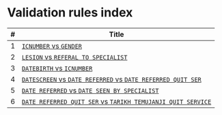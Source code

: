 # Validation rules index

|#|Title|
|-|-|
|1|[`ICNUMBER` vs `GENDER`](rules.md#1-icnumber-vs-gender)|
|2|[`LESION` vs `REFERAL TO SPECIALIST`](rules.md#2-lesion-vs-referal-to-specialist)|
|3|[`DATEBIRTH` vs `ICNUMBER`](rules.md#3-datebirth-vs-icnumber)|
|4|[`DATESCREEN` vs `DATE REFERRED` vs `DATE REFERRED QUIT SER`](rules.md#4-datescreen-vs-date-referred-vs-date-referred-quit-ser)|
|5|[`DATE REFERRED` vs `DATE SEEN BY SPECIALIST`](rules.md#5-date-referred-vs-date-seen-by-specialist)|
|6|[`DATE REFERRED QUIT SER` vs `TARIKH TEMUJANJI QUIT SERVICE`](rules.md#6-date-referred-quit-ser-vs-tarikh-temujanji-quit-service)|